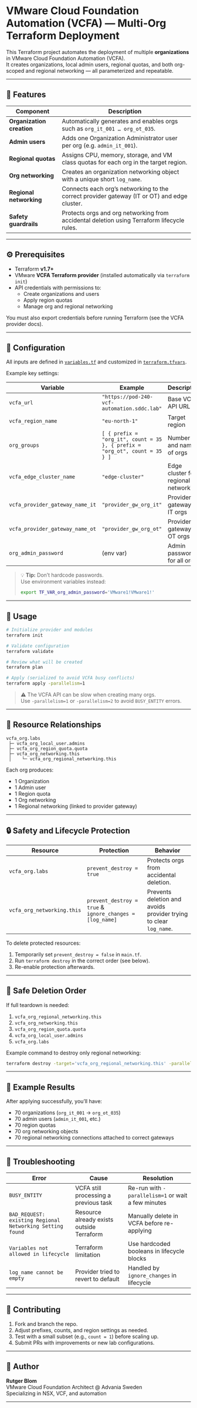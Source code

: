 # VMware Cloud Foundation Automation (VCFA) — Multi-Org Terraform Deployment

This Terraform project automates the deployment of multiple **organizations** in VMware Cloud Foundation Automation (VCFA).  
It creates organizations, local admin users, regional quotas, and both org-scoped and regional networking — all parameterized and repeatable.

---

## 🧱 Features

| Component | Description |
|------------|-------------|
| **Organization creation** | Automatically generates and enables orgs such as `org_it_001 … org_ot_035`. |
| **Admin users** | Adds one Organization Administrator user per org (e.g. `admin_it_001`). |
| **Regional quotas** | Assigns CPU, memory, storage, and VM class quotas for each org in the target region. |
| **Org networking** | Creates an organization networking object with a unique short `log_name`. |
| **Regional networking** | Connects each org’s networking to the correct provider gateway (IT or OT) and edge cluster. |
| **Safety guardrails** | Protects orgs and org networking from accidental deletion using Terraform lifecycle rules. |

---

## ⚙️ Prerequisites

- Terraform **v1.7+**
- VMware **VCFA Terraform provider** (installed automatically via `terraform init`)
- API credentials with permissions to:
  - Create organizations and users
  - Apply region quotas
  - Manage org and regional networking

You must also export credentials before running Terraform (see the VCFA provider docs).

---

## 🧩 Configuration

All inputs are defined in [`variables.tf`](./variables.tf) and customized in [`terraform.tfvars`](./terraform.tfvars).

Example key settings:

| Variable | Example | Description |
|-----------|----------|-------------|
| `vcfa_url` | `"https://pod-240-vcf-automation.sddc.lab"` | Base VCFA API URL |
| `vcfa_region_name` | `"eu-north-1"` | Target region |
| `org_groups` | `[ { prefix = "org_it", count = 35 }, { prefix = "org_ot", count = 35 } ]` | Number and naming of orgs |
| `vcfa_edge_cluster_name` | `"edge-cluster"` | Edge cluster for regional networking |
| `vcfa_provider_gateway_name_it` | `"provider_gw_org_it"` | Provider gateway for IT orgs |
| `vcfa_provider_gateway_name_ot` | `"provider_gw_org_ot"` | Provider gateway for OT orgs |
| `org_admin_password` | (env var) | Admin password for all orgs |

> 💡 **Tip:** Don’t hardcode passwords.  
> Use environment variables instead:  
> ```bash
> export TF_VAR_org_admin_password='VMware1!VMware1!'
> ```

---

## 🚀 Usage

```bash
# Initialize provider and modules
terraform init

# Validate configuration
terraform validate

# Review what will be created
terraform plan

# Apply (serialized to avoid VCFA busy conflicts)
terraform apply -parallelism=1
```

> ⚠️ The VCFA API can be slow when creating many orgs.  
> Use `-parallelism=1` or `-parallelism=2` to avoid `BUSY_ENTITY` errors.

---

## 🧩 Resource Relationships

```
vcfa_org.labs
 ├─ vcfa_org_local_user.admins
 ├─ vcfa_org_region_quota.quota
 ├─ vcfa_org_networking.this
 │    └─ vcfa_org_regional_networking.this
```

Each org produces:
- 1 Organization  
- 1 Admin user  
- 1 Region quota  
- 1 Org networking  
- 1 Regional networking (linked to provider gateway)

---

## 🔒 Safety and Lifecycle Protection

| Resource | Protection | Behavior |
|-----------|-------------|----------|
| `vcfa_org.labs` | `prevent_destroy = true` | Protects orgs from accidental deletion. |
| `vcfa_org_networking.this` | `prevent_destroy = true` & `ignore_changes = [log_name]` | Prevents deletion and avoids provider trying to clear `log_name`. |

To delete protected resources:
1. Temporarily set `prevent_destroy = false` in `main.tf`.  
2. Run `terraform destroy` in the correct order (see below).  
3. Re-enable protection afterwards.

---

## 🧨 Safe Deletion Order

If full teardown is needed:

1. `vcfa_org_regional_networking.this`  
2. `vcfa_org_networking.this`  
3. `vcfa_org_region_quota.quota`  
4. `vcfa_org_local_user.admins`  
5. `vcfa_org.labs`

Example command to destroy only regional networking:

```bash
terraform destroy -target='vcfa_org_regional_networking.this' -parallelism=1
```

---

## 🧾 Example Results

After applying successfully, you’ll have:

- 70 organizations (`org_it_001` → `org_ot_035`)  
- 70 admin users (`admin_it_001`, etc.)  
- 70 region quotas  
- 70 org networking objects  
- 70 regional networking connections attached to correct gateways  

---

## 🧹 Troubleshooting

| Error | Cause | Resolution |
|-------|--------|------------|
| `BUSY_ENTITY` | VCFA still processing a previous task | Re-run with `-parallelism=1` or wait a few minutes |
| `BAD_REQUEST: existing Regional Networking Setting found` | Resource already exists outside Terraform | Manually delete in VCFA before re-applying |
| `Variables not allowed in lifecycle` | Terraform limitation | Use hardcoded booleans in lifecycle blocks |
| `log_name cannot be empty` | Provider tried to revert to default | Handled by `ignore_changes` in lifecycle |

---

## 🤝 Contributing

1. Fork and branch the repo.  
2. Adjust prefixes, counts, and region settings as needed.  
3. Test with a small subset (e.g., `count = 1`) before scaling up.  
4. Submit PRs with improvements or new lab configurations.

---

## 👤 Author

**Rutger Blom**  
VMware Cloud Foundation Architect @ Advania Sweden  
Specializing in NSX, VCF, and automation

---

